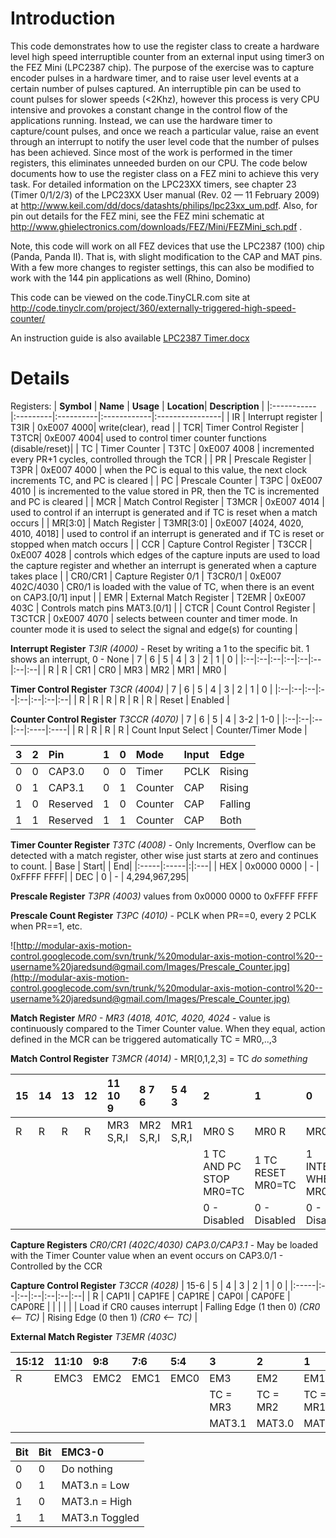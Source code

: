 # Introduction #

This code demonstrates how to use the register class to create a hardware level high speed interruptible counter from an external input using timer3 on the FEZ Mini (LPC2387 chip). The purpose of the exercise was to capture encoder pulses in a hardware timer, and to raise user level events at a certain number of pulses captured. An interruptible pin can be used to count pulses for slower speeds (<2Khz), however this process is very CPU intensive and provokes a constant change in the control flow of the applications running. Instead, we can use the hardware timer to capture/count pulses, and once we reach a particular value, raise an event through an interrupt to notify the user level code that the number of pulses has been achieved. Since most of the work is performed in the timer registers, this eliminates unneeded burden on our CPU. The code below documents how to use the register class on a FEZ mini to achieve this very task. For detailed information on the LPC23XX timers, see chapter 23 (Timer 0/1/2/3) of the LPC23XX User manual (Rev. 02 — 11 February 2009) at http://www.keil.com/dd/docs/datashts/philips/lpc23xx_um.pdf. Also, for pin out details for the FEZ mini, see the FEZ mini schematic at http://www.ghielectronics.com/downloads/FEZ/Mini/FEZMini_sch.pdf .

Note, this code will work on all FEZ devices that use the LPC2387 (100) chip (Panda, Panda II). That is, with slight modification to the CAP and MAT pins. With a few more changes to register settings, this can also be modified to work with the 144 pin applications as well (Rhino, Domino)

This code can be viewed on the code.TinyCLR.com site at http://code.tinyclr.com/project/360/externally-triggered-high-speed-counter/

An instruction guide is also available [LPC2387 Timer.docx](http://modular-axis-motion-control.googlecode.com/svn/trunk/%20modular-axis-motion-control%20--username%20jaredsund@gmail.com/Documents/FEZ/LPC2387%20Timer.docx)

# Details #

Registers:
| **Symbol** | **Name** | **Usage** | **Location**| **Description** |
|:-----------|:---------|:----------|:------------|:----------------|
| IR | Interrupt register | T3IR | 0xE007 4000| write(clear), read |
| TCR| Timer Control Register | T3TCR| 0xE007 4004|  used to control timer counter functions (disable/reset)|
| TC | Timer Counter | T3TC | 0xE007 4008 | incremented every PR+1 cycles, controlled through the TCR |
| PR | Prescale Register | T3PR | 0xE007 4000 | when the PC is equal to this value, the next clock increments TC, and PC is cleared |
| PC  | Prescale Counter | T3PC | 0xE007 4010 | is incremented to the value stored in PR, then the TC is incremented and PC is cleared |
| MCR | Match Control Register | T3MCR | 0xE007 4014 | used to control if an interrupt is generated  and if TC is reset when a match occurs |
| MR[3:0] | Match Register | T3MR[3:0] | 0xE007 [4024, 4020, 4010, 4018] | used to control if an interrupt is generated and if TC is reset or stopped when match occurs |
| CCR | Capture Control Register | T3CCR | 0xE007 4028 | controls which edges of the capture inputs are used to load the capture register and whether an interrupt is generated when a capture takes place |
| CR0/CR1 | Capture Register 0/1 | T3CR0/1 | 0xE007 402C/4030 | CR0/1 is loaded with the value of TC, when there is an event on CAP3.[0/1] input |
| EMR | External Match Register | T2EMR | 0xE007 403C | Controls match pins MAT3.[0/1] |
| CTCR | Count Control Register | T3CTCR | 0xE007 4070 | selects between counter and timer mode.  In counter mode it is used to select the signal and edge(s) for counting |


**Interrupt Register** _T3IR (4000)_ - Reset by writing a 1 to the specific bit.  1 shows an interrupt, 0 - None
| 7 | 6 | 5 | 4 | 3 | 2 | 1 | 0 |
|:--|:--|:--|:--|:--|:--|:--|:--|
| R | R | CR1 | CR0 | MR3 | MR2 | MR1 | MR0 |

**Timer Control Register** _T3CR (4004)_
| 7 | 6 | 5 | 4 | 3 | 2 | 1 | 0 |
|:--|:--|:--|:--|:--|:--|:--|:--|
| R | R | R | R | R | R | Reset | Enabled |

**Counter Control Register** _T3CCR (4070)_
| 7 | 6 | 5 | 4 | 3-2 | 1-0 |
|:--|:--|:--|:--|:----|:----|
| R | R | R | R | Count Input Select | Counter/Timer Mode |

| 3 | 2 | Pin| 1 | 0 | Mode| Input | Edge |
|:--|:--|:---|:--|:--|:----|:------|:-----|
| 0 | 0 | CAP3.0 | 0 | 0 | Timer | PCLK | Rising|
| 0 | 1 | CAP3.1 | 0 | 1 | Counter| CAP | Rising|
| 1 | 0 | Reserved | 1 | 0 | Counter| CAP | Falling|
| 1 | 1 | Reserved | 1 | 1 | Counter| CAP | Both|

**Timer Counter Register** _T3TC (4008)_  - Only Increments, Overflow can be detected with a match register, other wise just starts at zero and continues to count.
| Base | Start| | End|
|:-----|:-----|:|:---|
| HEX | 0x0000 0000 | - | 0xFFFF FFFF|
| DEC | 0 | - | 4,294,967,295|

**Prescale Register** _T3PR (4003)_
values from 0x0000 0000 to 0xFFFF FFFF

**Prescale Count Register** _T3PC (4010)_ - PCLK when PR==0, every 2 PCLK when PR==1, etc.

![http://modular-axis-motion-control.googlecode.com/svn/trunk/%20modular-axis-motion-control%20--username%20jaredsund@gmail.com/Images/Prescale_Counter.jpg](http://modular-axis-motion-control.googlecode.com/svn/trunk/%20modular-axis-motion-control%20--username%20jaredsund@gmail.com/Images/Prescale_Counter.jpg)

**Match Register** _MR0 - MR3 (4018, 401C, 4020, 4024_ - value is continuously compared to the Timer Counter value.  When they equal, action defined in the MCR can be triggered automatically   TC = MR0,..,3

**Match Control Register** _T3MCR (4014)_  - MR[0,1,2,3] = TC _do something_

| 15 | 14 | 13 | 12 | 11 10 9 | 8 7 6 | 5 4 3 |2 | 1 | 0 |
|:---|:---|:---|:---|:--------|:------|:------|:-|:--|:--|
| R | R | R | R | MR3 S,R,I | MR2 S,R,I | MR1 S,R,I | MR0 S | MR0 R | MR0 I |
|  |  |  |  |  |  |  | 1 TC AND PC STOP MR0=TC | 1 TC RESET MR0=TC | 1 INTERRUPT WHEN MR0==TC |
|  |  |  |  |  |  |  | 0 - Disabled | 0 - Disabled | 0 - Disabled |

**Capture Registers** _CR0/CR1 (402C/4030) CAP3.0/CAP3.1_ - May be loaded with the Timer Counter value when an event occurs on CAP3.0/1 - Controlled by the CCR

**Capture Control Register** _T3CCR (4028)_
| 15-6 | 5 | 4 | 3 | 2 | 1 | 0 |
|:-----|:--|:--|:--|:--|:--|:--|
| R | CAP1I | CAP1FE | CAP1RE | CAP0I | CAP0FE | CAP0RE |
|  |  |  |  | Load if CR0 causes interrupt | Falling Edge (1 then 0) _(CR0 <-- TC)_ | Rising Edge (0 then 1) _(CR0 <-- TC)_ |

**External Match Register** _T3EMR (403C)_

| 15:12 | 11:10 | 9:8 | 7:6 | 5:4 | 3 | 2 | 1 | 0 |
|:------|:------|:----|:----|:----|:--|:--|:--|:--|
| R | EMC3 | EMC2 | EMC1 | EMC0 | EM3 | EM2 | EM1 | EM0 |
|  |  |  |  |  | TC = MR3| TC = MR2 | TC = MR1 | TC = MR0|
|  |  |  |  |  | MAT3.1| MAT3.0| MAT3.1| MAT3.0|

| Bit | Bit | EMC3-0 |
|:----|:----|:-------|
| 0 | 0 | Do nothing |
| 0 | 1 | MAT3.n = Low |
| 1 | 0 | MAT3.n = High |
| 1 | 1 | MAT3.n Toggled|